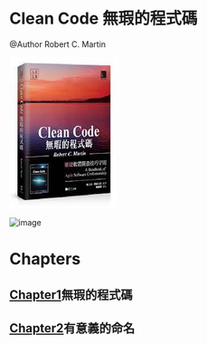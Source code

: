 # Clean Code 無瑕的程式碼
@Author Robert C. Martin 

![image](https://github.com/bensnows/Readings/blob/main/CleanCode/photo/index/book.jpeg)

![image](https://github.com/bensnows/Readings/blob/main/CleanCodephoto/index/publications.png)

# Chapters
## [Chapter1](https://github.com/bensnows/Readings/blob/main/CleanCode/Chapter1.md)無瑕的程式碼
## [Chapter2](https://github.com/bensnows/Readings/blob/main/CleanCode/Chapter2.md)有意義的命名